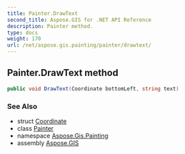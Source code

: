 ```yaml
---
title: Painter.DrawText
second_title: Aspose.GIS for .NET API Reference
description: Painter method. 
type: docs
weight: 170
url: /net/aspose.gis.painting/painter/drawtext/
---
```

## Painter.DrawText method

```csharp
public void DrawText(Coordinate bottomLeft, string text)
```

### See Also

* struct [Coordinate](../../../aspose.gis.common/coordinate/)
* class [Painter](../)
* namespace [Aspose.Gis.Painting](../../painter/)
* assembly [Aspose.GIS](../../../)


